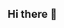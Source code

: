 ## Hi there 👋

<!--
**Adeela009/Adeela009** is a ✨ _special_ ✨ repository because its `README.md` (this file) appears on your GitHub profile.

Here are some ideas to get you started:

- 🔭 I’m currently a student.
- 🌱 I’m currently learning to use Git and Github.
-->
